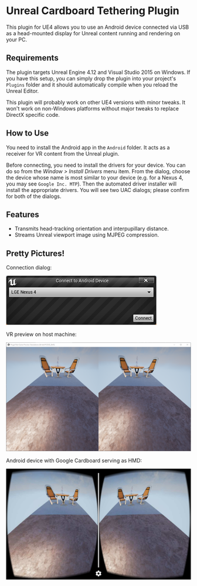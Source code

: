 Unreal Cardboard Tethering Plugin
=================================

This plugin for UE4 allows you to use an Android device connected via USB
as a head-mounted display for Unreal content running and rendering on your
PC.

Requirements
------------
The plugin targets Unreal Engine 4.12 and Visual Studio 2015 on Windows. If you
have this setup, you can simply drop the plugin into your project's `Plugins`
folder and it should automatically compile when you reload the Unreal Editor.

This plugin will probably work on other UE4 versions with minor tweaks. It
won't work on non-Windows platforms without major tweaks to replace DirectX
specific code.

How to Use
----------
You need to install the Android app in the `Android` folder. It acts as a
receiver for VR content from the Unreal plugin.

Before connecting, you need to install the drivers for your device. You can do
so from the *Window > Install Drivers* menu item. From the dialog, choose the
device whose name is most similar to your device (e.g. for a Nexus 4, you may
see `Google Inc. MTP`). Then the automated driver installer will install the
appropriate drivers. You will see two UAC dialogs; please confirm for both
of the dialogs.

Features
--------
* Transmits head-tracking orientation and interpupillary distance.
* Streams Unreal viewport image using MJPEG compression.

Pretty Pictures!
----------------

Connection dialog:

![Connection dialog in the Unreal Editor](Documentation/connect_window.png)

VR preview on host machine:

![VR preview window with two eye views](Documentation/vr_preview.png)

Android device with Google Cardboard serving as HMD:

![Cardboard UI for head-mounted display](Documentation/vr_cardboard.png)
